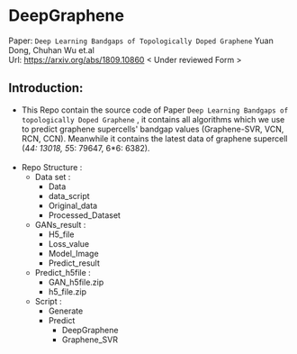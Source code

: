 # DeepGraphene
 Paper: `Deep Learning Bandgaps of Topologically Doped Graphene` Yuan Dong, Chuhan Wu et.al <br/>
         Url: https://arxiv.org/abs/1809.10860  < Under reviewed Form >
## Introduction:
*   This Repo contain the source code of Paper `Deep Learning Bandgaps of topologically Doped Graphene` , it contains all algorithms which we use to predict graphene supercells' bandgap values (Graphene-SVR, VCN, RCN, CCN). Meanwhile it contains the latest data of graphene supercell (4*4: 13018, 5*5: 79647, 6*6: 6382).
<br/><br/>
* Repo Structure : 
    * Data set :
        * Data
        * data_script
        * Original_data
        * Processed_Dataset
    * GANs_result :
        * H5_file
        * Loss_value
        * Model_Image
        * Predict_result
    * Predict_h5file :
        * GAN_h5file.zip
        * h5_file.zip
    * Script :
        * Generate
        * Predict
            * DeepGraphene
            * Graphene_SVR
